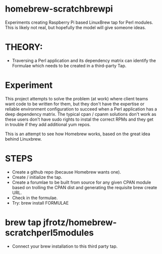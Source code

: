 # homebrew-scratchbrewpi
Experiments creating Raspberry Pi based LinuxBrew tap for Perl modules.  This is likely not real, but hopefully the model will give someone ideas.

# THEORY:
  - Traversing a Perl application and its dependency matrix can identify the Formulae which needs to be created in a third-party Tap.
  
# Experiment
This project attempts to solve the problem (at work) where client teams want code to be written for them, but they don't have the expertise or reliable environment configuration to succeed when a Perl application has a deep dependency matrix. The typical cpan / cpanm solutions don't work as these users don't have sudo rights to instal the correct RPMs and they get in trouble if they add additional yum repos.
  
This is an attempt to see how Homebrew works, based on the great idea behind Linuxbrew.
  
# STEPS
  - Create a github repo (because Homebrew wants one).
  - Create / initialize the tap.
  - Create a forumlae to be built from source for any given CPAN module based on trolling the CPAN dist and generating the requisite brew create URL.
  - Check in the formulae.
  - Try: brew install FORMULAE

# brew tap jfrotz/homebrew-scratchperl5modules
- Connect your brew installation to this third party tap.

